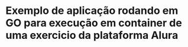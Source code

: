 # Exemplo de aplicação rodando em GO para execução em container de uma exercicio da plataforma Alura
